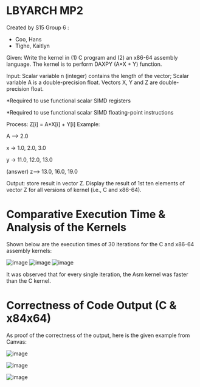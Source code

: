 # LBYARCH MP2
Created by S15 Group 6 :
- Coo, Hans
- Tighe, Kaitlyn
  
Given: 
Write the kernel in (1) C program and (2) an x86-64 assembly language. The kernel is to perform DAXPY (A*X + Y) function.

Input: Scalar variable n (integer) contains the length of the vector; Scalar variable A is a double-precision float. Vectors X, Y and Z are double-precision float.

*Required to use functional scalar SIMD registers

*Required to use functional scalar SIMD floating-point instructions

Process: Z[i] = A*X[i] + Y[i] Example:

A --> 2.0

x -> 1.0, 2.0, 3.0

y -> 11.0, 12.0, 13.0

(answer) z--> 13.0, 16.0, 19.0

Output: store result in vector Z. Display the result of 1st ten elements of vector Z for all versions of kernel (i.e., C and x86-64).

# Comparative Execution Time & Analysis of the Kernels
Shown below are the execution times of 30 iterations for the C and x86-64 assembly kernels:

![image](https://github.com/kaitiepiee/LBYARCH-MP2/assets/106811041/9c79f686-5c2d-4030-887a-5a4efd5d38cb)
![image](https://github.com/kaitiepiee/LBYARCH-MP2/assets/106811041/1f8e0409-f988-4f2b-b3d7-7802b57c3916)
![image](https://github.com/kaitiepiee/LBYARCH-MP2/assets/106811041/228efa4b-cb4c-454d-bf0c-195ff7d83dd5)

It was observed that for every single iteration, the Asm kernel was faster than the C kernel.
# Correctness of Code Output (C & x84x64)
As proof of the correctness of the output, here is the given example from Canvas:

![image](https://github.com/kaitiepiee/LBYARCH-MP2/assets/106811041/56a679cf-fdbc-444c-a233-b37ecaedf027)

![image](https://github.com/kaitiepiee/LBYARCH-MP2/assets/106811041/ec2ed6cf-a09f-424f-99ab-55a3abbd1044)

![image](https://github.com/kaitiepiee/LBYARCH-MP2/assets/106811041/f0afc536-f904-44a5-a312-75a023494ce2)

